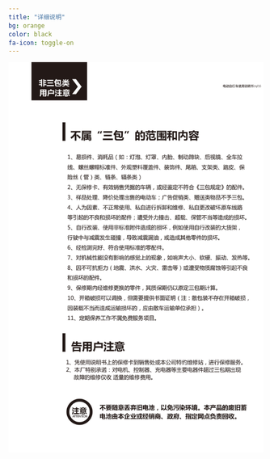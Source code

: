 ```yaml
---
title: "详细说明"
bg: orange
color: black
fa-icon: toggle-on
---
```


![image tooltip here](/img/um/images/um%20(3).jpg)